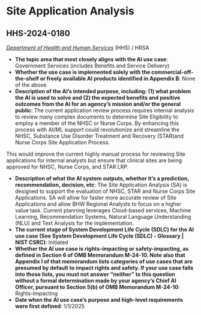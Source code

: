# Site Application Analysis
## HHS-2024-0180
_[Department of Health and Human Services](<../3_agency/Department of Health and Human Services.md>)_ (HHS) / HRSA


+ **The topic area that most closely aligns with the AI use case**: Government Services (includes Benefits and Service Delivery)
+ **Whether the use case is implemented solely with the commercial-off-the-shelf or freely available AI products identified in Appendix B**: None of the above.
+ **Description of the AI’s intended purpose, including: (1) what problem the AI is used to solve and (2) the expected benefits and positive outcomes from the AI for an agency’s mission and/or the general public**: The current application review process requires internal analysis to review many complex documents to determine Site Eligibility to employ a member of the NHSC or Nurse Corps. By enhancing this process with AI/ML support could revolutionize and streamline the NHSC, Substance Use Disorder Treatment and Recovery (STAR)and Nurse Corps Site Application Process.

This would improve the current highly manual process for reviewing Site applications for internal analysts but ensure that clinical sites are being approved for NHSC, Nurse Corps, and STAR LRP.
+ **Description of what the AI system outputs, whether it’s a prediction, recommendation, decision, etc**: The Site Application Analysis (SA) is designed to support the evaluation of NHSC, STAR and Nurse Corps Site Applications. SA will allow for faster more accurate review of Site Applications and allow BHW Regional Analysts to focus on a higher value task. Current planning leverages Cloud-based services, Machine Learning, Recommendation Systems, Natural Language Understanding (NLU) and Text Analysis for the implementation.
+ **The current stage of System Development Life Cycle (SDLC) for the AI use case (See System Development Life Cycle (SDLC) - Glossary | NIST CSRC)**: Initiated
+ **Whether the AI use case is rights-impacting or safety-impacting, as defined in Section 6 of OMB Memorandum M-24-10. Note also that Appendix I of that memorandum lists categories of use cases that are presumed by default to impact rights and safety. If your use case falls into those lists, you must not answer “neither” to this question without a formal determination made by your agency’s Chief AI Officer, pursuant to Section 5(b) of OMB Memorandum M-24-10**: Rights-Impacting
+ **Date when the AI use case’s purpose and high-level requirements were first defined**: 1/1/2025